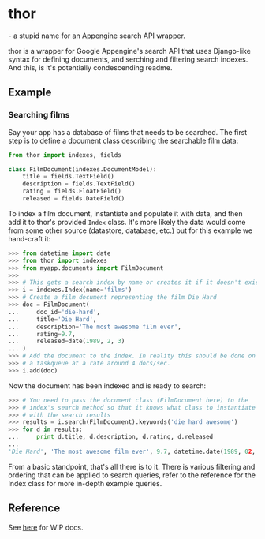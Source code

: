 # thor
\- a stupid name for an Appengine search API wrapper.

thor is a wrapper for Google Appengine's search API that uses Django-like syntax for defining documents, and serching and filtering search indexes. And this, is it's potentially condescending readme.

## Example

### Searching films

Say your app has a database of films that needs to be searched. The first step is to define a document class describing the searchable film data:

```python
from thor import indexes, fields

class FilmDocument(indexes.DocumentModel):
    title = fields.TextField()
    description = fields.TextField()
    rating = fields.FloatField()
    released = fields.DateField()
```

To index a film document, instantiate and populate it with data, and then add it to thor's provided `Index` class. It's more likely the data would come from some other source (datastore, database, etc.) but for this example we hand-craft it:

```python
>>> from datetime import date
>>> from thor import indexes
>>> from myapp.documents import FilmDocument
>>>
>>> # This gets a search index by name or creates it if it doesn't exist
>>> i = indexes.Index(name='films')
>>> # Create a film document representing the film Die Hard
>>> doc = FilmDocument(
...     doc_id='die-hard',
...     title='Die Hard',
...     description='The most awesome film ever',
...     rating=9.7,
...     released=date(1989, 2, 3)
... )
>>> # Add the document to the index. In reality this should be done on
>>> # a taskqueue at a rate around 4 docs/sec.
>>> i.add(doc)
```

Now the document has been indexed and is ready to search:

```python
>>> # You need to pass the document class (FilmDocument here) to the
>>> # index's search method so that it knows what class to instantiate
>>> # with the search results
>>> results = i.search(FilmDocument).keywords('die hard awesome')
>>> for d in results:
...     print d.title, d.description, d.rating, d.released
...
'Die Hard', 'The most awesome film ever', 9.7, datetime.date(1989, 02, 03)
```

From a basic standpoint, that's all there is to it. There is various filtering and ordering that can be applied to search queries, refer to the reference for the Index class for more in-depth example queries.

## Reference

See [here](https://github.com/potatolondon/search/wiki/Reference) for WIP docs.